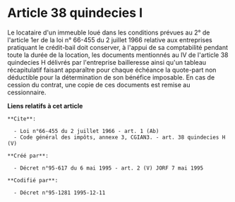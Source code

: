 # Article 38 quindecies I

Le locataire d'un immeuble loué dans les conditions prévues au 2° de l'article 1er de la loi n° 66-455 du 2 juillet 1966
relative aux entreprises pratiquant le crédit-bail doit conserver, à l'appui de sa comptabilité pendant toute la durée de la
location, les documents mentionnés au IV de l'article 38 quindecies H délivrés par l'entreprise bailleresse ainsi qu'un
tableau récapitulatif faisant apparaître pour chaque échéance la quote-part non déductible pour la détermination de son
bénéfice imposable. En cas de cession du contrat, une copie de ces documents est remise au cessionnaire.

**Liens relatifs à cet article**

	**Cite**:

	  - Loi n°66-455 du 2 juillet 1966 - art. 1 (Ab)
	  - Code général des impôts, annexe 3, CGIAN3. - art. 38 quindecies H (V)

	**Créé par**:

	  - Décret n°95-617 du 6 mai 1995 - art. 2 (V) JORF 7 mai 1995

	**Codifié par**:

	  - Décret n°95-1281 1995-12-11
